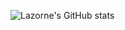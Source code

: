 ![Lazorne's GitHub stats](https://github-readme-stats.vercel.app/api?username=lazorne&show_icons=true&theme=radical)
